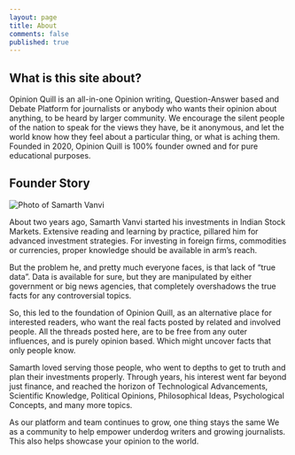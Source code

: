 ```yaml
---
layout: page
title: About
comments: false
published: true
---
```

## What is this site about?
Opinion Quill is an all-in-one Opinion writing, Question-Answer based and Debate Platform for journalists or anybody who wants their opinion about anything, to be heard by larger community. We encourage the silent people of the nation to speak for the views they have, be it anonymous, and let the world know how they feel about a particular thing, or what is aching them. Founded in 2020, Opinion Quill is 100% founder owned and for pure educational purposes.

## Founder Story
![Photo of Samarth Vanvi]({{site.baseurl}}/assets/images/Samarth_Photo.jpg)

About two years ago, Samarth Vanvi started his investments in Indian Stock Markets. Extensive reading and learning by practice, pillared him for advanced investment strategies. For investing in foreign firms, commodities or currencies, proper knowledge should be available in arm’s reach. 

But the problem he, and pretty much everyone faces, is that lack of “true data”. Data is available for sure, but they are manipulated by either government or big news agencies, that completely overshadows the true facts for any controversial topics. 

So, this led to the foundation of Opinion Quill, as an alternative place for interested readers, who want the real facts posted by related and involved people. All the threads posted here, are to be free from any outer influences, and is purely opinion based. Which might uncover facts that only people know. 

Samarth loved serving those people, who went to depths to get to truth and plan their investments properly. Through years, his interest went far beyond just finance, and reached the horizon of Technological Advancements, Scientific Knowledge, Political Opinions, Philosophical Ideas, Psychological Concepts, and many more topics.

As our platform and team continues to grow, one thing stays the same We as a community to help empower underdog writers and growing journalists. This also helps showcase your opinion to the world.

